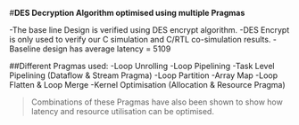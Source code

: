#**DES Decryption Algorithm optimised using multiple Pragmas**

-The base line Design is verified using DES encrypt algorithm.
-DES Encrypt is only used to verify our C simulation and C/RTL co-simulation results.
-Baseline design has average latency = 5109

##Different Pragmas used:
-Loop Unrolling
-Loop Pipelining 
-Task Level Pipelining (Dataflow & Stream Pragma)
-Loop Partition
-Array Map
-Loop Flatten & Loop Merge
-Kernel Optimisation (Allocation & Resource Pragma)
>Combinations of these Pragmas have also been shown to show how latency and resource utilisation can be optimised.
